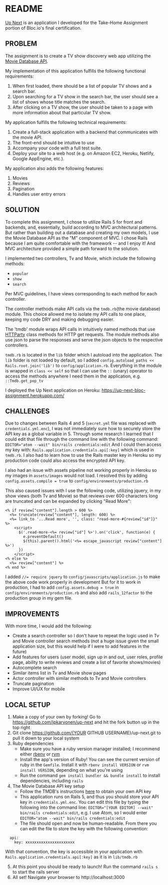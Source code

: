 # README

[Up Next](https://up-next-bloc-assignment.herokuapp.com/) is an application I developed for the Take-Home Assignment portion of Bloc.io's final certification.

## PROBLEM

The assignment is to create a TV show discovery web app utilizing the [Movie Database API](https://developers.themoviedb.org/3/getting-started).

My implementation of this application fulfills the following functional requirements:

1. When first loaded, there should be a list of popular TV shows and a search bar.
2. Upon searching for a TV show in the search bar, the user should see a list of shows whose title matches the search.
3. After clicking on a TV show, the user should be taken to a page with more information about that particular TV show.

My application fulfills the following technical requirements:

1. Create a full-stack application with a backend that communicates with the movie API.
2. The front-end should be intuitive to use
3. Accompany your code with a full test suite.
4. Deploy your site to a web host (e.g. on Amazon EC2, Heroku, Netlify, Google AppEngine, etc.).

My application also adds the following features:
1. Movies
2. Reviews
3. Pagination
4. Handles user entry errors


## SOLUTION

To complete this assignment, I chose to utilize Rails 5 for front and backends, and, essentially, build according to MVC architectural patterns. But rather than building out a database and creating my own models, I use the Movie Database API as the "M" component of MVC. I chose Rails because I am quite comfortable with the framework -- and I enjoy it! And MVC architecture provided a simple path forward to the solution.

I implemented two controllers, Tv and Movie, which include the following methods:
* `popular`
* `show`
* `search`

Per MVC guidelines, I have views corresponding to each method for each controller.

The controller methods make API calls via the `tmdb.rb`(the movie database) module. This choice allowed me to isolate my API calls to one place, keeping my code DRY and making debugging easier.

The 'tmdb' module wraps API calls in intuitively named methods that use [HTTParty](https://github.com/jnunemaker/httparty) class methods for HTTP get requests. The module methods also use json to parse the responses and serve the json objects to the respective controllers.

`tmdb.rb` is located in the `lib` folder which I autoload into the application. The `lib` folder is not loaded by default, so I added `config.autoload_paths << Rails.root.join('lib')` to `config/application.rb`. Everything in the module is wrapped in `class << self` so that I can use the `::` (unary) operator to access the methods anywhere I need them in the application, e.g. `::Tmdb.get_pop_tv`

I deployed the Up Next application on Heroku: https://up-next-bloc-assignment.herokuapp.com/

## CHALLENGES

Due to changes between Rails 4 and 5 (`secret.yml` file was replaced with `credentials.yml.enc`), I was not immediately sure how to securely store the API key as a global variable in 5. Through some research I learned that I could edit that file through the command line with the following command: `EDITOR="atom --wait" bin/rails credentials:edit` And I could then access my key with: `Rails.application.credentials.api[:key]` which is used in `tmdb.rb`. I also had to learn how to use the Rails master key in Heroku so my production code could also access the encrypted API key.

I also had an issue with assets pipeline not working properly in Heroku so my images in `assets/images` would not load. I resolved this by adding `config.assets.compile = true` to `config/environments/production.rb`

This also caused issues with I use the following code, utilizing jquery, in my show views (both Tv and Movie) so that reviews over 600 characters long are truncated and can be expanded by clicking "Read More":

```
<% if review["content"].length > 600 %>
  <%= truncate(review["content"], length: 600) %>
  <%= link_to '...Read more', '', class: "read-more-#{review["id"]}" %>
    <script>
      $('.read-more-<%= review["id"] %>').on('click', function(e) {
        e.preventDefault()
        $(this).parent().html('<%= escape_javascript review["content"] %>')
      })
    </script>
<% else %>
  <%= review["content"] %>
<% end %>
```

I added `//= require jquery` to `config/javascripts/application.js` to make the above code work properly in development But for it to work in production, I had to add `config.assets.debug = true` in `config/environments/production.rb` and also add `rails_12factor` to the production group in my gem file.

## IMPROVEMENTS

With more time, I would add the following:
* Create a search controller so I don't have to repeat the logic used in Tv and Movie controller search methods (not a huge issue given the small application size, but this would help if I were to add features in the future)
* Add features for users (user model, sign up in and out, user roles, profile page, ability to write reviews and create a list of favorite shows/movies)
* Autocomplete search
* Similar items list in Tv and Movie show pages
* Actor controller with similar methods to Tv and Movie controllers
* Truncate pagination
* Improve UI/UX for mobile

## LOCAL SETUP

1. Make a copy of your own by forking! Go to https://github.com/jpkarvonen/up-next and hit the fork button up in the top right
2. Git clone https://github.com/{YOUR GITHUB USERNAME}/up-next.git to pull it down to your local system
3. Ruby dependencies
    * Make sure you have a ruby version manager installed; I recommend either [rbenv](https://github.com/rbenv/rbenv) or [rvm](https://rvm.io/)
    * Install the app's version of Ruby! You can see the current version of ruby in the `Gemfile`. Install it with `rbenv install VERSION` or `rvm install VERSION`, depending on what you're using
    * Run the command `gem install bundler && bundle install` to install dependencies, including `rails`
4. The Movie Database API key setup
    * Follow the TMDB's instructions [here](https://developers.themoviedb.org/3/getting-started/introduction) to obtain your own API key  
    * This application runs on Rails 5, and thus you should store your API key in `credentials.yml.enc`. You can edit this file by typing the following into the command line: `EDITOR="[YOUR EDITOR] --wait" bin/rails credentials:edit`, e.g. I use Atom, so I would enter `EDITOR="atom --wait" bin/rails credentials:edit`
    * The file should open and now be human-readable. From there you can edit the file to store the key with the following convention:
  ```
    api:
      key: xxxxxxxxxxxxxxxxxxxxxx

   ```
   With that convention, the key is accessible in your application with `Rails.application.credentials.api[:key]` as it is in `lib/tmdb.rb`

5. At this point you should be ready to launch! Run the command `rails s` to start the rails server
6. All set! Navigate your browser to http://localhost:3000
